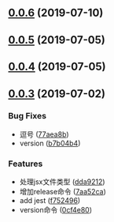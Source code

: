 <a name="0.0.6"></a>
## [0.0.6](https://github.com/Echoting/TextareaNoScroll/compare/v0.0.5...v0.0.6) (2019-07-10)



<a name="0.0.5"></a>
## [0.0.5](https://github.com/Echoting/TextareaNoScroll/compare/v0.0.4...v0.0.5) (2019-07-05)



<a name="0.0.4"></a>
## [0.0.4](https://github.com/Echoting/TextareaNoScroll/compare/v0.0.3...v0.0.4) (2019-07-05)



<a name="0.0.3"></a>
## [0.0.3](https://github.com/Echoting/TextareaNoScroll/compare/dda9212...v0.0.3) (2019-07-02)


### Bug Fixes

* 逗号 ([77aea8b](https://github.com/Echoting/TextareaNoScroll/commit/77aea8b))
* version ([b7b04b4](https://github.com/Echoting/TextareaNoScroll/commit/b7b04b4))


### Features

* 处理jsx文件类型 ([dda9212](https://github.com/Echoting/TextareaNoScroll/commit/dda9212))
* 增加release命令 ([7aa52ca](https://github.com/Echoting/TextareaNoScroll/commit/7aa52ca))
* add jest ([f752496](https://github.com/Echoting/TextareaNoScroll/commit/f752496))
* version命令 ([0cf4e80](https://github.com/Echoting/TextareaNoScroll/commit/0cf4e80))



